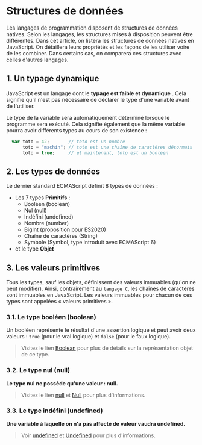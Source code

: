 # Structures de données
Les langages de programmation disposent de structures de données natives. Selon les langages, les structures mises à disposition peuvent être différentes. Dans cet article, on listera les structures de données natives en JavaScript. On détaillera leurs propriétés et les façons de les utiliser voire de les combiner. Dans certains cas, on comparera ces structures avec celles d'autres langages.

## 1. Un typage dynamique

JavaScript est un langage dont le __typage est faible et dynamique__ . Cela signifie qu'il n'est pas nécessaire de déclarer le type d'une variable avant de l'utiliser.  

Le type de la variable sera automatiquement déterminé lorsque le programme sera exécuté. Cela signifie également que la même variable pourra avoir différents types au cours de son existence :

```js
  var toto = 42;       // toto est un nombre
      toto = "machin"; // toto est une chaîne de caractères désormais
      toto = true;     // et maintenant, toto est un booléen
```
## 2. Les types de données
Le dernier standard ECMAScript définit 8 types de données :

 - Les 7 types **Primitifs** : 
    - Booléen (boolean)
    - Nul (null)
    - Indéfini (undefined)
    - Nombre (number)
    - BigInt (proposition pour ES2020)
    - Chaîne de caractères (String)
    - Symbole (Symbol, type introduit avec ECMAScript 6)
 - et le type **Objet**

## 3. Les valeurs primitives

Tous les types, sauf les objets, définissent des valeurs immuables (qu'on ne peut modifier). Ainsi, contrairement au `langage C`, les chaînes de caractères sont immuables en JavaScript. Les valeurs immuables pour chacun de ces types sont appelées « valeurs primitives ».

### 3.1. Le type booléen (boolean)

Un booléen représente le résultat d'une assertion logique et peut avoir deux valeurs : `true` (pour le vrai logique) et `false` (pour le faux logique).  
> Visitez le lien [Boolean](https://developer.mozilla.org/fr/docs/Web/JavaScript/Reference/Global_Objects/Boolean) pour plus de détails sur la représentation objet de ce type. 

### 3.2. Le type nul (null)
**Le type nul ne possède qu'une valeur : null.**   
> Visitez le lien [null](https://developer.mozilla.org/fr/docs/Web/JavaScript/Reference/Global_Objects/null) et [Null](https://developer.mozilla.org/fr/docs/Glossary/Null) pour plus d'informations.

### 3.3. Le type indéfini (undefined)
**Une variable à laquelle on n'a pas affecté de valeur vaudra undefined.**  
> Voir [undefined](https://developer.mozilla.org/fr/docs/Web/JavaScript/Reference/Global_Objects/undefined) et [Undefined](https://developer.mozilla.org/fr/docs/Glossary/undefined) pour plus d'informations.








